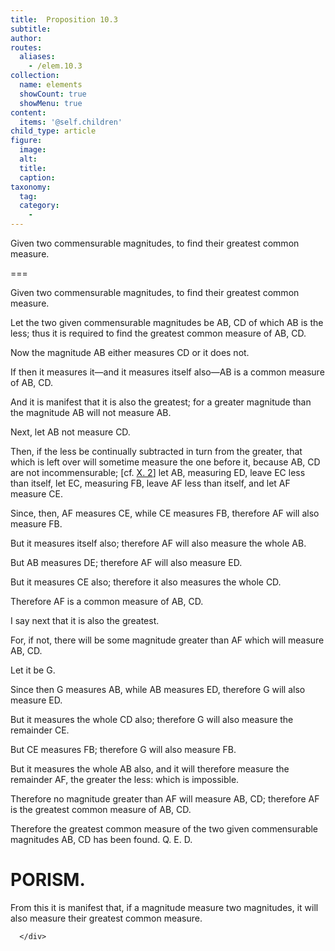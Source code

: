 ```yaml
---
title:  Proposition 10.3
subtitle: 
author:
routes:
  aliases:
    - /elem.10.3
collection:
  name: elements
  showCount: true
  showMenu: true
content:
  items: '@self.children'
child_type: article
figure:
  image:
  alt:
  title:
  caption:
taxonomy:
  tag:
  category:
    - 
---
```


<p><hi rend="ital">Given two commensurable magnitudes, to find their greatest common measure</hi>. </p>

===

<p><span class="ital">Given two commensurable magnitudes, to find their greatest common measure</span>. </p>

<p>Let the two given commensurable magnitudes be <span class="ital">AB</span>, <span class="ital">CD</span> of which <span class="ital">AB</span> is the less; thus it is required to find the greatest common measure of <span class="ital">AB</span>, <span class="ital">CD</span>. </p>

<p>Now the magnitude <span class="ital">AB</span> either measures <span class="ital">CD</span> or it does not. </p>

<p>If then it measures it—and it measures itself also—<span class="ital">AB</span> is a common measure of <span class="ital">AB</span>, <span class="ital">CD</span>. </p>

<p>And it is manifest that it is also the greatest; for a greater magnitude than the magnitude <span class="ital">AB</span> will not measure <span class="ital">AB</span>. 
      </p>

<p>Next, let <span class="ital">AB</span> not measure <span class="ital">CD</span>. </p>

<p>Then, if the less be continually subtracted in turn from the greater, that which is left over will sometime measure the one before it, because <span class="ital">AB</span>, <span class="ital">CD</span> are not incommensurable; [cf. <a href="/elem.10.2">X. 2</a>] let <span class="ital">AB</span>, measuring <span class="ital">ED</span>, leave <span class="ital">EC</span> less than itself, let <span class="ital">EC</span>, measuring <span class="ital">FB</span>, leave <span class="ital">AF</span> less than itself, and let <span class="ital">AF</span> measure <span class="ital">CE</span>. </p>

<p>Since, then, <span class="ital">AF</span> measures <span class="ital">CE</span>, while <span class="ital">CE</span> measures <span class="ital">FB</span>, therefore <span class="ital">AF</span> will also measure <span class="ital">FB</span>. </p>

<p>But it measures itself also; therefore <span class="ital">AF</span> will also measure the whole <span class="ital">AB</span>. <pb n="21"/></p>

<p>But <span class="ital">AB</span> measures <span class="ital">DE</span>; therefore <span class="ital">AF</span> will also measure <span class="ital">ED</span>. </p>

<p>But it measures <span class="ital">CE</span> also; therefore it also measures the whole <span class="ital">CD</span>. </p>

<p>Therefore <span class="ital">AF</span> is a common measure of <span class="ital">AB</span>, <span class="ital">CD</span>. </p>

<p>I say next that it is also the greatest. </p>

<p>For, if not, there will be some magnitude greater than <span class="ital">AF</span> which will measure <span class="ital">AB</span>, <span class="ital">CD</span>. </p>

<p>Let it be <span class="ital">G</span>. </p>

<p>Since then <span class="ital">G</span> measures <span class="ital">AB</span>, while <span class="ital">AB</span> measures <span class="ital">ED</span>, therefore <span class="ital">G</span> will also measure <span class="ital">ED</span>. </p>

<p>But it measures the whole <span class="ital">CD</span> also; therefore <span class="ital">G</span> will also measure the remainder <span class="ital">CE</span>. </p>

<p>But <span class="ital">CE</span> measures <span class="ital">FB</span>; therefore <span class="ital">G</span> will also measure <span class="ital">FB</span>. </p>

<p>But it measures the whole <span class="ital">AB</span> also, and it will therefore measure the remainder <span class="ital">AF</span>, the greater the less: which is impossible. </p>

<p>Therefore no magnitude greater than <span class="ital">AF</span> will measure <span class="ital">AB</span>, <span class="ital">CD</span>; therefore <span class="ital">AF</span> is the greatest common measure of <span class="ital">AB</span>, <span class="ital">CD</span>. </p>

<p>Therefore the greatest common measure of the two given commensurable magnitudes <span class="ital">AB</span>, <span class="ital">CD</span> has been found. Q. E. D. </p>
<div id="elem.10.3.p.1" class="porism">
       <h1>PORISM.</h1>
       
<p>From this it is manifest that, if a magnitude measure two magnitudes, it will also measure their greatest common measure.</p>

      </div>
